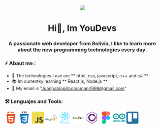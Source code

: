 <div id="header" align="center">
<img src="https://media.giphy.com/media/ZVik7pBtu9dNS/giphy.gif" width="400"/>
  <h1 align="center"> Hi👋, Im YouDevs</h1>
  <h3 align+"center"> A passionate web developer from Bolivia, I like to learn more about the new programming technologies every day. </h3>
</div>

###  ⚡  Abaut me :

- 📌 The technologies I use are ** html, css, javascript, c++ and c# **
- 📚 Im currentky learning ** React.js, Node.js **
- 📧 My email is "Juanpablopillcomamani1998@gmail.com"

<div align="left">
  <h3> 🛠️ Lenguajes and Tools: </h3>
  <div>
    <img src="https://github.com/devicons/devicon/blob/master/icons/html5/html5-plain-wordmark.svg" width="40" height="40">
     <img src="https://github.com/devicons/devicon/blob/master/icons/css3/css3-original-wordmark.svg" width="40" height="40">
     <img src="https://github.com/devicons/devicon/blob/master/icons/javascript/javascript-original.svg" width="40" height="40">
     <img src="https://github.com/devicons/devicon/blob/master/icons/mysql/mysql-original-wordmark.svg" width="40" height="40">
     <img src="https://github.com/devicons/devicon/blob/master/icons/react/react-original-wordmark.svg" width="40" height="40">
    <img src="https://github.com/devicons/devicon/blob/master/icons/nodejs/nodejs-original-wordmark.svg" width="40" height="40">
    <img src="https://github.com/devicons/devicon/blob/master/icons/csharp/csharp-line.svg" width="40" height="40">
     <img src=" https://github.com/devicons/devicon/blob/master/icons/figma/figma-original.svg" width="40" height="40">
     <img src="https://github.com/devicons/devicon/blob/master/icons/arduino/arduino-original-wordmark.svg" width="40" height="40">
    <img src="https://github.com/devicons/devicon/blob/master/icons/trello/trello-plain.svg" width="40" height="40">

   
   </div>
</div>
